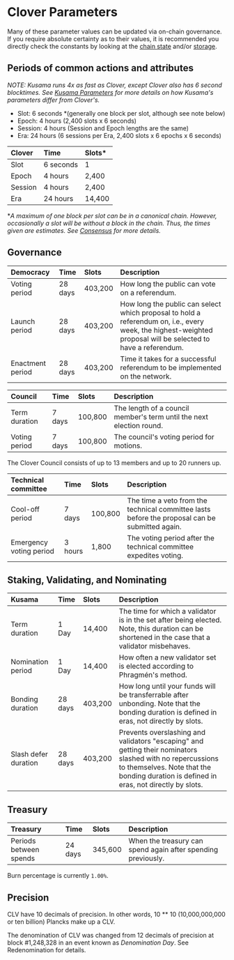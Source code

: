 # Clover Parameters

Many of these parameter values can be updated via on-chain governance. If you require absolute certainty as to their values, it is recommended you directly check the constants by looking at the [chain state](https://polkadot.js.org/apps/#/chainstate/constants) and/or [storage](https://polkadot.js.org/apps/#/chainstate).

## Periods of common actions and attributes

_NOTE: Kusama runs 4x as fast as Clover, except Clover also has 6 second blocktimes. See_ [_Kusama Parameters_](https://guide.kusama.network/docs/en/kusama-parameters) _for more details on how Kusama's parameters differ from Clover's._

* Slot: 6 seconds \*\(generally one block per slot, although see note below\)
* Epoch: 4 hours \(2,400 slots x 6 seconds\)
* Session: 4 hours \(Session and Epoch lengths are the same\)
* Era: 24 hours \(6 sessions per Era, 2,400 slots x 6 epochs x 6 seconds\)

| Clover | Time | Slots\* |
| :--- | :--- | :--- |
| Slot | 6 seconds | 1 |
| Epoch | 4 hours | 2,400 |
| Session | 4 hours | 2,400 |
| Era | 24 hours | 14,400 |

\*_A maximum of one block per slot can be in a canonical chain. However, occasionally a slot will be without a block in the chain. Thus, the times given are estimates. See_ [_Consensus_](https://wiki.polkadot.network/docs/en/learn-consensus) _for more details._

## Governance

| Democracy | Time | Slots | Description |
| :--- | :--- | :--- | :--- |
| Voting period | 28 days | 403,200 | How long the public can vote on a referendum. |
| Launch period | 28 days | 403,200 | How long the public can select which proposal to hold a referendum on, i.e., every week, the highest-weighted proposal will be selected to have a referendum. |
| Enactment period | 28 days | 403,200 | Time it takes for a successful referendum to be implemented on the network. |

| Council | Time | Slots | Description |
| :--- | :--- | :--- | :--- |
| Term duration | 7 days | 100,800 | The length of a council member's term until the next election round. |
| Voting period | 7 days | 100,800 | The council's voting period for motions. |

The Clover Council consists of up to 13 members and up to 20 runners up.

| Technical committee | Time | Slots | Description |
| :--- | :--- | :--- | :--- |
| Cool-off period | 7 days | 100,800 | The time a veto from the technical committee lasts before the proposal can be submitted again. |
| Emergency voting period | 3 hours | 1,800 | The voting period after the technical committee expedites voting. |

## Staking, Validating, and Nominating

| Kusama | Time | Slots | Description |
| :--- | :--- | :--- | :--- |
| Term duration | 1 Day | 14,400 | The time for which a validator is in the set after being elected. Note, this duration can be shortened in the case that a validator misbehaves. |
| Nomination period | 1 Day | 14,400 | How often a new validator set is elected according to Phragmén's method. |
| Bonding duration | 28 days | 403,200 | How long until your funds will be transferrable after unbonding. Note that the bonding duration is defined in eras, not directly by slots. |
| Slash defer duration | 28 days | 403,200 | Prevents overslashing and validators "escaping" and getting their nominators slashed with no repercussions to themselves. Note that the bonding duration is defined in eras, not directly by slots. |

## Treasury

| Treasury | Time | Slots | Description |
| :--- | :--- | :--- | :--- |
| Periods between spends | 24 days | 345,600 | When the treasury can spend again after spending previously. |

Burn percentage is currently `1.00%`.

## Precision

CLV have 10 decimals of precision. In other words, 10 \*\* 10 \(10,000,000,000 or ten billion\) Plancks make up a CLV.

The denomination of CLV was changed from 12 decimals of precision at block \#1,248,328 in an event known as _Denomination Day_. See Redenomination for details.

